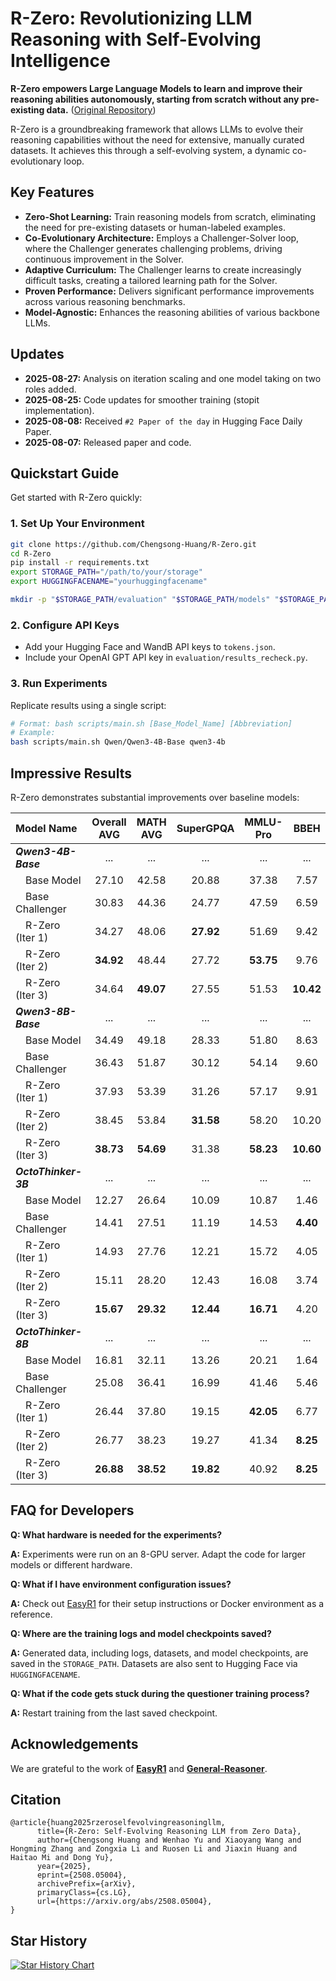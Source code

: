 # R-Zero: Revolutionizing LLM Reasoning with Self-Evolving Intelligence

**R-Zero empowers Large Language Models to learn and improve their reasoning abilities autonomously, starting from scratch without any pre-existing data.** ([Original Repository](https://github.com/Chengsong-Huang/R-Zero))

R-Zero is a groundbreaking framework that allows LLMs to evolve their reasoning capabilities without the need for extensive, manually curated datasets. It achieves this through a self-evolving system, a dynamic co-evolutionary loop.

## Key Features

*   **Zero-Shot Learning:** Train reasoning models from scratch, eliminating the need for pre-existing datasets or human-labeled examples.
*   **Co-Evolutionary Architecture:** Employs a Challenger-Solver loop, where the Challenger generates challenging problems, driving continuous improvement in the Solver.
*   **Adaptive Curriculum:** The Challenger learns to create increasingly difficult tasks, creating a tailored learning path for the Solver.
*   **Proven Performance:** Delivers significant performance improvements across various reasoning benchmarks.
*   **Model-Agnostic:** Enhances the reasoning abilities of various backbone LLMs.

## Updates

*   **2025-08-27:** Analysis on iteration scaling and one model taking on two roles added.
*   **2025-08-25:** Code updates for smoother training (stopit implementation).
*   **2025-08-08:** Received `#2 Paper of the day` in Hugging Face Daily Paper.
*   **2025-08-07:** Released paper and code.

## Quickstart Guide

Get started with R-Zero quickly:

### 1. Set Up Your Environment

```bash
git clone https://github.com/Chengsong-Huang/R-Zero.git
cd R-Zero
pip install -r requirements.txt
export STORAGE_PATH="/path/to/your/storage"
export HUGGINGFACENAME="yourhuggingfacename"

mkdir -p "$STORAGE_PATH/evaluation" "$STORAGE_PATH/models" "$STORAGE_PATH/generated_question" "$STORAGE_PATH/temp_results"
```

### 2. Configure API Keys

*   Add your Hugging Face and WandB API keys to `tokens.json`.
*   Include your OpenAI GPT API key in `evaluation/results_recheck.py`.

### 3. Run Experiments

Replicate results using a single script:

```bash
# Format: bash scripts/main.sh [Base_Model_Name] [Abbreviation]
# Example:
bash scripts/main.sh Qwen/Qwen3-4B-Base qwen3-4b
```

## Impressive Results

R-Zero demonstrates substantial improvements over baseline models:

| Model Name           | Overall AVG | MATH AVG | SuperGPQA | MMLU-Pro | BBEH   |
| :------------------- | :----------: | :------: | :--------: | :------: | :-----: |
| ***Qwen3-4B-Base***  |      ...     |    ...   |     ...    |    ...   |   ...   |
| &emsp;Base Model     |     27.10    |   42.58  |    20.88   |   37.38  |  7.57   |
| &emsp;Base Challenger |     30.83    |   44.36  |    24.77   |   47.59  |  6.59   |
| &emsp;R-Zero (Iter 1) |     34.27    |   48.06  |   **27.92**  |   51.69  |  9.42   |
| &emsp;R-Zero (Iter 2) |   **34.92**  |   48.44  |    27.72   |  **53.75**  |  9.76   |
| &emsp;R-Zero (Iter 3) |     34.64    |  **49.07** |    27.55   |   51.53  | **10.42** |
| ***Qwen3-8B-Base***  |      ...     |    ...   |     ...    |    ...   |   ...   |
| &emsp;Base Model     |     34.49    |   49.18  |    28.33   |   51.80  |  8.63   |
| &emsp;Base Challenger |     36.43    |   51.87  |    30.12   |   54.14  |  9.60   |
| &emsp;R-Zero (Iter 1) |     37.93    |   53.39  |    31.26   |   57.17  |  9.91   |
| &emsp;R-Zero (Iter 2) |     38.45    |   53.84  |   **31.58**  |   58.20  | 10.20   |
| &emsp;R-Zero (Iter 3) |   **38.73**  |  **54.69** |    31.38   |  **58.23**  | **10.60** |
| ***OctoThinker-3B*** |      ...     |    ...   |     ...    |    ...   |   ...   |
| &emsp;Base Model     |     12.27    |   26.64  |    10.09   |   10.87  |  1.46   |
| &emsp;Base Challenger |     14.41    |   27.51  |    11.19   |   14.53  |  **4.40**  |
| &emsp;R-Zero (Iter 1) |     14.93    |   27.76  |    12.21   |   15.72  |  4.05   |
| &emsp;R-Zero (Iter 2) |     15.11    |   28.20  |    12.43   |   16.08  |  3.74   |
| &emsp;R-Zero (Iter 3) |   **15.67**  |  **29.32** |   **12.44**  |  **16.71**  |  4.20   |
| ***OctoThinker-8B*** |      ...     |    ...   |     ...    |    ...   |   ...   |
| &emsp;Base Model     |     16.81    |   32.11  |    13.26   |   20.21  |  1.64   |
| &emsp;Base Challenger |     25.08    |   36.41  |    16.99   |   41.46  |  5.46   |
| &emsp;R-Zero (Iter 1) |     26.44    |   37.80  |    19.15   |   **42.05**  |  6.77   |
| &emsp;R-Zero (Iter 2) |     26.77    |   38.23  |    19.27   |   41.34  |  **8.25**  |
| &emsp;R-Zero (Iter 3) |   **26.88**  |  **38.52** |   **19.82**  |   40.92  |  **8.25**  |

## FAQ for Developers

**Q: What hardware is needed for the experiments?**

**A:** Experiments were run on an 8-GPU server.  Adapt the code for larger models or different hardware.

**Q: What if I have environment configuration issues?**

**A:** Check out [EasyR1](https://github.com/hiyouga/EasyR1/tree/main) for their setup instructions or Docker environment as a reference.

**Q: Where are the training logs and model checkpoints saved?**

**A:**  Generated data, including logs, datasets, and model checkpoints, are saved in the `STORAGE_PATH`. Datasets are also sent to Hugging Face via `HUGGINGFACENAME`.

**Q: What if the code gets stuck during the questioner training process?**

**A:** Restart training from the last saved checkpoint.

## Acknowledgements

We are grateful to the work of [**EasyR1**](https://github.com/hiyouga/EasyR1/tree/main) and [**General-Reasoner**](https://github.com/TIGER-AI-Lab/General-Reasoner).

## Citation

```
@article{huang2025rzeroselfevolvingreasoningllm,
      title={R-Zero: Self-Evolving Reasoning LLM from Zero Data}, 
      author={Chengsong Huang and Wenhao Yu and Xiaoyang Wang and Hongming Zhang and Zongxia Li and Ruosen Li and Jiaxin Huang and Haitao Mi and Dong Yu},
      year={2025},
      eprint={2508.05004},
      archivePrefix={arXiv},
      primaryClass={cs.LG},
      url={https://arxiv.org/abs/2508.05004}, 
}
```

## Star History

[![Star History Chart](https://api.star-history.com/svg?repos=Chengsong-Huang/R-Zero&type=Date)](https://star-history.com/#Chengsong-Huang/R-Zero&Date)